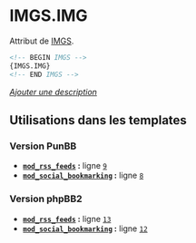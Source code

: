 # IMGS.IMG


Attribut de [IMGS](IMGS.md#readme).

```html
<!-- BEGIN IMGS -->
{IMGS.IMG}
<!-- END IMGS -->
```

[*Ajouter une description*](https://fa-tvars.appspot.com/var/IMGS.IMG)

## Utilisations dans les templates

### Version PunBB
* __[`mod_rss_feeds`](../tpl/var/punbb/mod_rss_feeds.md#readme) :__ ligne [`9`](../tpl/src/punbb/mod_rss_feeds.tpl#L9)
* __[`mod_social_bookmarking`](../tpl/var/punbb/mod_social_bookmarking.md#readme) :__ ligne [`8`](../tpl/src/punbb/mod_social_bookmarking.tpl#L8)

### Version phpBB2
* __[`mod_rss_feeds`](../tpl/var/subsilver/mod_rss_feeds.md#readme) :__ ligne [`13`](../tpl/src/subsilver/mod_rss_feeds.tpl#L13)
* __[`mod_social_bookmarking`](../tpl/var/subsilver/mod_social_bookmarking.md#readme) :__ ligne [`12`](../tpl/src/subsilver/mod_social_bookmarking.tpl#L12)